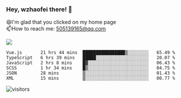 ### Hey, wzhaofei there! 👋

😄I'm glad that you clicked on my home page<br>
📫How to reach me: 505139165@qq.com<br>

![](https://github-readme-stats.vercel.app/api?username=wang-zhaofei&show_icons=true)

<!--START_SECTION:waka-->

```text
Vue.js       21 hrs 44 mins  ████████████████▒░░░░░░░░   65.49 %
TypeScript   6 hrs 39 mins   █████░░░░░░░░░░░░░░░░░░░░   20.07 %
JavaScript   2 hrs 8 mins    █▓░░░░░░░░░░░░░░░░░░░░░░░   06.43 %
SCSS         1 hr 34 mins    █▒░░░░░░░░░░░░░░░░░░░░░░░   04.75 %
JSON         28 mins         ▒░░░░░░░░░░░░░░░░░░░░░░░░   01.43 %
XML          15 mins         ▒░░░░░░░░░░░░░░░░░░░░░░░░   00.77 %
```

<!--END_SECTION:waka-->

![visitors](https://visitor-badge.glitch.me/badge?page_id=wzhaofei)


<!--
**wzhaofei/wzhaofei** is a ✨ _special_ ✨ repository because its `README.md` (this file) appears on your GitHub profile.

[<img align="right" width="50%" src="https://github-readme-stats.vercel.app/api?username=wzhaofei&show_icons=true">](https://metrics.lecoq.io/wzhaofei#gh-light-mode-only)

Here are some ideas to get you started:

- 🔭 I’m currently working on ...
- 🌱 I’m currently learning ...
- 👯 I’m looking to collaborate on ...
- 🤔 I’m looking for help with ...
- 💬 Ask me about ...
- 📫 How to reach me: ...
- 😄 Pronouns: ...
- ⚡ Fun fact: ...
-->
